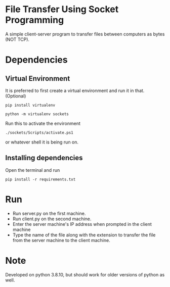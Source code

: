 # File Transfer Using Socket Programming

A simple client-server program to transfer files between computers as bytes (NOT TCP).

# Dependencies

## Virtual Environment

It is preferred to first create a virtual environment and run it in that. (Optional)
```
pip install virtualenv
```
```
python -m virtualenv sockets
```

Run this to activate the environment
```
./sockets/Scripts/activate.ps1
```
or whatever shell it is being run on.

## Installing dependencies

Open the terminal and run
```
pip install -r requirements.txt
```

# Run

- Run server.py on the first machine.
- Run client.py on the second machine.
- Enter the server machine's IP address when prompted in the client machine
- Type the name of the file along with the extension to transfer the file from the server machine to the client machine.

# Note

Developed on python 3.8.10, but should work for older versions of python as well.
